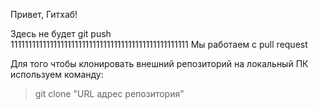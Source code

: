 Привет, Гитхаб!

Здесь не будет git push  
11111111111111111111111111111111111111111111111111
Мы работаем с pull request

Для того чтобы клонировать внешний репозиторий на локальный ПК используем команду:
> git clone "URL адрес репозитория"